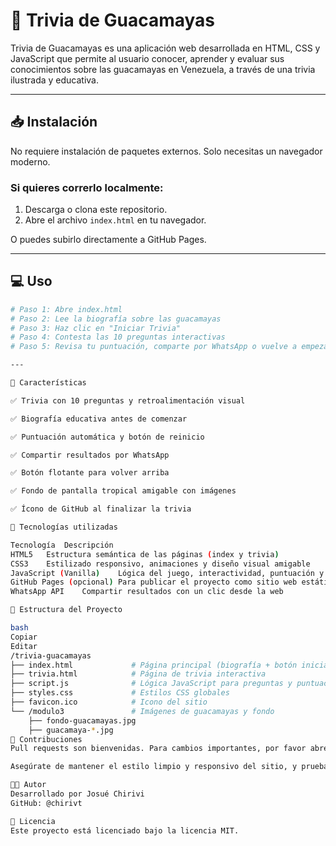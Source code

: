 # 🦜 Trivia de Guacamayas

Trivia de Guacamayas es una aplicación web desarrollada en HTML, CSS y JavaScript que permite al usuario conocer, aprender y evaluar sus conocimientos sobre las guacamayas en Venezuela, a través de una trivia ilustrada y educativa.

---

## 📥 Instalación

No requiere instalación de paquetes externos. Solo necesitas un navegador moderno.

### Si quieres correrlo localmente:

1. Descarga o clona este repositorio.
2. Abre el archivo `index.html` en tu navegador.

O puedes subirlo directamente a GitHub Pages.

---

## 💻 Uso

```bash
# Paso 1: Abre index.html
# Paso 2: Lee la biografía sobre las guacamayas
# Paso 3: Haz clic en "Iniciar Trivia"
# Paso 4: Contesta las 10 preguntas interactivas
# Paso 5: Revisa tu puntuación, comparte por WhatsApp o vuelve a empezar

---

🧠 Características

✅ Trivia con 10 preguntas y retroalimentación visual

✅ Biografía educativa antes de comenzar

✅ Puntuación automática y botón de reinicio

✅ Compartir resultados por WhatsApp

✅ Botón flotante para volver arriba

✅ Fondo de pantalla tropical amigable con imágenes

✅ Ícono de GitHub al finalizar la trivia

🧰 Tecnologías utilizadas

Tecnología	Descripción
HTML5	Estructura semántica de las páginas (index y trivia)
CSS3	Estilizado responsivo, animaciones y diseño visual amigable
JavaScript (Vanilla)	Lógica del juego, interactividad, puntuación y dinámica de preguntas
GitHub Pages (opcional)	Para publicar el proyecto como sitio web estático
WhatsApp API	Compartir resultados con un clic desde la web

📂 Estructura del Proyecto

bash
Copiar
Editar
/trivia-guacamayas
├── index.html             # Página principal (biografía + botón iniciar)
├── trivia.html            # Página de trivia interactiva
├── script.js              # Lógica JavaScript para preguntas y puntuación
├── styles.css             # Estilos CSS globales
├── favicon.ico            # Icono del sitio
└── /modulo3               # Imágenes de guacamayas y fondo
    ├── fondo-guacamayas.jpg
    ├── guacamaya-*.jpg
🤝 Contribuciones
Pull requests son bienvenidas. Para cambios importantes, por favor abre primero un issue para discutir lo que te gustaría modificar.

Asegúrate de mantener el estilo limpio y responsivo del sitio, y prueba tu aporte en navegadores modernos.

👨‍💻 Autor
Desarrollado por Josué Chirivi
GitHub: @chirivt

📄 Licencia
Este proyecto está licenciado bajo la licencia MIT.